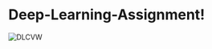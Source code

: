 # Deep-Learning-Assignment!
![DLCVW](https://user-images.githubusercontent.com/91938944/179528175-40fa310b-d1ab-43e8-a961-22f68a098c64.png)
